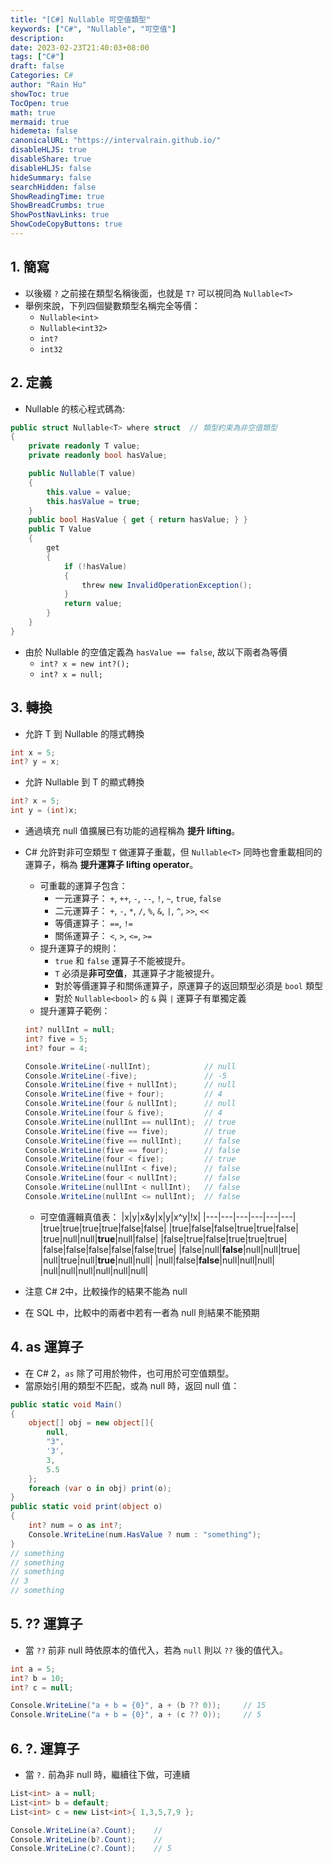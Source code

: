 ```yaml
---
title: "[C#] Nullable 可空值類型"
keywords: ["C#", "Nullable", "可空值"]
description:
date: 2023-02-23T21:40:03+08:00
tags: ["C#"]
draft: false
Categories: C#
author: "Rain Hu"
showToc: true
TocOpen: true
math: true
mermaid: true
hidemeta: false
canonicalURL: "https://intervalrain.github.io/"
disableHLJS: true
disableShare: true
disableHLJS: false
hideSummary: false
searchHidden: false
ShowReadingTime: true
ShowBreadCrumbs: true
ShowPostNavLinks: true
ShowCodeCopyButtons: true
---
```

## 1. 簡寫
+ 以後綴 `?` 之前接在類型名稱後面，也就是 `T?` 可以視同為 `Nullable<T>`
+ 舉例來說，下列四個變數類型名稱完全等價：
    + `Nullable<int>`
    + `Nullable<int32>`
    + `int?`
    + `int32`
## 2. 定義
+ Nullable 的核心程式碼為:
```Cs
public struct Nullable<T> where struct  // 類型約束為非空值類型
{
    private readonly T value;
    private readonly bool hasValue;

    public Nullable(T value)
    {
        this.value = value;
        this.hasValue = true;
    }
    public bool HasValue { get { return hasValue; } }
    public T Value
    {
        get
        {
            if (!hasValue)
            {
                threw new InvalidOperationException();
            }
            return value;
        }
    }
}
```
+ 由於 Nullable 的空值定義為 `hasValue == false`, 故以下兩者為等價
    + `int? x = new int?();`
    + `int? x = null;`
## 3. 轉換
+ 允許 T 到 Nullable<T> 的隱式轉換
```Cs
int x = 5;
int? y = x;
```
+ 允許 Nullable<T> 到 T 的顯式轉換
```Cs
int? x = 5;
int y = (int)x;
```
+ 通過填充 null 值擴展已有功能的過程稱為 **提升 lifting**。
+ C# 允許對非可空類型 `T` 做運算子重載，但 `Nullable<T>` 同時也會重載相同的運算子，稱為 **提升運算子 lifting operator**。
    + 可重載的運算子包含：
        + 一元運算子： `+`, `++`, `-`, `--`, `!`, `~`, `true`, `false`
        + 二元運算子： `+`, `-`, `*`, `/`, `%`, `&`, `|`, `^`, `>>`, `<<`
        + 等價運算子： `==`, `!=`
        + 關係運算子： `<`, `>`, `<=`, `>=`
    + 提升運算子的規則：
        + `true` 和 `false` 運算子不能被提升。
        + `T` 必須是**非可空值**，其運算子才能被提升。
        + 對於等價運算子和關係運算子，原運算子的返回類型必須是 `bool` 類型
        + 對於 `Nullable<bool>` 的 `&` 與 `|` 運算子有單獨定義
    + 提升運算子範例：
    ```Cs
    int? nullInt = null;
    int? five = 5;
    int? four = 4;

    Console.WriteLine(-nullInt);            // null
    Console.WriteLine(-five);               // -5
    Console.WriteLine(five + nullInt);      // null
    Console.WriteLine(five + four);         // 4
    Console.WriteLine(four & nullInt);      // null
    Console.WriteLine(four & five);         // 4
    Console.WriteLine(nullInt == nullInt);  // true
    Console.WriteLine(five == five);        // true
    Console.WriteLine(five == nullInt);     // false
    Console.WriteLine(five == four);        // false
    Console.WriteLine(four < five);         // true
    Console.WriteLine(nullInt < five);      // false
    Console.WriteLine(four < nullInt);      // false
    Console.WriteLine(nullInt < nullInt);   // false
    Console.WriteLine(nullInt <= nullInt);  // false
    ```

    + 可空值邏輯真值表：
    |x|y|x&y|x\|y|x^y|!x|
    |---|---|---|---|---|---|
    |true|true|true|true|false|false|
    |true|false|false|true|true|false|
    |true|null|null|**true**|null|false|
    |false|true|false|true|true|true|
    |false|false|false|false|false|true|
    |false|null|**false**|null|null|true|
    |null|true|null|**true**|null|null|
    |null|false|**false**|null|null|null|
    |null|null|null|null|null|null|


+ 注意 C# 2中，比較操作的結果不能為 null
+ 在 SQL 中，比較中的兩者中若有一者為 null 則結果不能預期

## 4. as 運算子
+ 在 C# 2，`as` 除了可用於物件，也可用於可空值類型。
+ 當原始引用的類型不匹配，或為 null 時，返回 null 值：
```Cs
public static void Main()
{
    object[] obj = new object[]{
        null,
        "3",
        '3',
        3,
        5.5
    };
    foreach (var o in obj) print(o);
}
public static void print(object o)
{
    int? num = o as int?;
    Console.WriteLine(num.HasValue ? num : "something");
}
// something
// something
// something
// 3
// something
```

## 5. ?? 運算子
+ 當 `??` 前非 null 時依原本的值代入，若為 `null` 則以 `??` 後的值代入。
```Cs
int a = 5;
int? b = 10;
int? c = null;

Console.WriteLine("a + b = {0}", a + (b ?? 0));     // 15
Console.WriteLine("a + b = {0}", a + (c ?? 0));     // 5
```

## 6. ?. 運算子
+ 當 `?.` 前為非 null 時，繼續往下做，可連續
```Cs
List<int> a = null;
List<int> b = default;
List<int> c = new List<int>{ 1,3,5,7,9 };

Console.WriteLine(a?.Count);    //
Console.WriteLine(b?.Count);    //
Console.WriteLine(c?.Count);    // 5
```